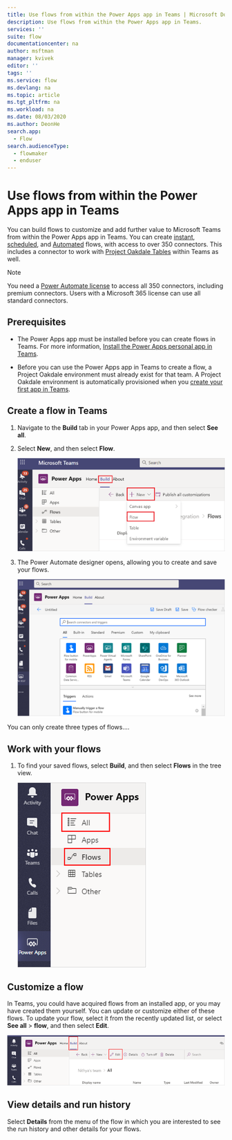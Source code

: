 ```yaml
---
title: Use flows from within the Power Apps app in Teams | Microsoft Docs
description: Use flows from within the Power Apps app in Teams.
services: ''
suite: flow
documentationcenter: na
author: msftman
manager: kvivek
editor: ''
tags: ''
ms.service: flow
ms.devlang: na
ms.topic: article
ms.tgt_pltfrm: na
ms.workload: na
ms.date: 08/03/2020
ms.author: DeonHe
search.app: 
  - Flow
search.audienceType: 
  - flowmaker
  - enduser
---
```


# Use flows from within the Power Apps app in Teams

You can build flows to customize and add further value to Microsoft Teams from within the Power Apps app in Teams. 
You can create [instant](../introduction-to-button-flows), [scheduled](../run-scheduled-tasks), and [Automated](../get-started-logic-flow) flows, with access to over 350 connectors. This includes a connector to work with [Project Oakdale Tables](/powerapps/teams/create-table) within Teams as well.

>[!NOTE]
>You need a [Power Automate license](https://flow.microsoft.com/pricing/) to access all 350 connectors, including premium connectors. Users with a Microsoft 365 license can use all standard connectors.

## Prerequisites 

- The Power Apps app must be installed before you can create flows in Teams. For more information, [Install the Power Apps personal app in Teams](/powerapps/teams/install-personal-app).

- Before you can use the Power Apps app in Teams to create a flow, a Project Oakdale environment must already exist for that team. A Project Oakdale environment is automatically provisioned when you [create your first app in Teams](/powerapps/teams/create-first-app).

## Create a flow in Teams

1. Navigate to the **Build** tab in your Power Apps app, and then select **See all**.

1. Select **New**, and then select **Flow**.

   ![Create a flow](..\media\overview-teams-flows\new-flow.png)

1. The Power Automate designer opens, allowing you to create and save your flows.

   ![View of the designer](..\media\overview-teams-flows\designer.png)


You can only create three types of flows....


## Work with your flows

1. To find your saved flows, select **Build**, and then select **Flows** in the tree view. 

   ![All flows](..\media\overview-teams-flows\all-flows.png)

## Customize a flow

In Teams, you could have acquired flows from an installed app, or you may have created them yourself. You can update or customize either of these flows. To update your flow, select it from the recently updated list, or select **See all** > **flow**, and then select **Edit**.  

   ![Customize flows](..\media\overview-teams-flows\customize-flow.png)

## View details and run history

Select **Details** from the menu of the flow in which you are interested to see the run history and other details for your flows. 







